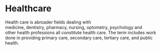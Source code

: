 # Healthcare
Health care is abroader fields dealing with medicine, dentistry, pharmacy, nursing, optometry, psychology and other health professions all constitute health care. The term includes work done in providing primary care, secondary care, tertiary care, and public health.
